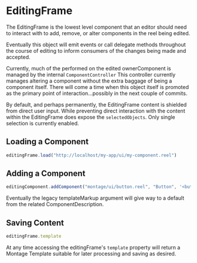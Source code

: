 EditingFrame
============

The EditingFrame is the lowest level component that an editor should need to interact with
to add, remove, or alter components in the reel being edited.

Eventually this object will emit events or call delegate methods throughout the course of
editing to inform consumers of the changes being made and accepted.

Currently, much of the performed on the edited ownerComponent is managed by the
internal ```ComponentController``` This controller currently manages altering a component
without the extra baggage of being a component itself. There will come a time when this
object itself is promoted as the primary point of interaction...possibly in the next couple
of commits.

By default, and perhaps permanently, the EditingFrame content is shielded from direct user input.
While preventing direct interaction with the content within the EditingFrame does expose
the ```selectedObjects```. Only single selection is currently enabled.

Loading a Component
-------------------
 ```javascript
 editingFrame.load("http://localhost/my-app/ui/my-component.reel")
 ```

Adding a Component
------------------
```javascript
editingComponent.addComponent("montage/ui/button.reel", "Button", '<button data-montage-id=""></button>');
```

Eventually the legacy templateMarkup argument will give way to a default from the related ComponentDescription.

Saving Content
--------------
```javascript
editingFrame.template
```

At any time accessing the editingFrame's ```template``` property will return a Montage Template suitable for
 later processing and saving as desired.